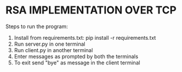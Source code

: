 # RSA IMPLEMENTATION OVER TCP

Steps to run the program:

1. Install from requirements.txt: pip install -r requirements.txt
2. Run server.py in one terminal
3. Run client.py in another terminal
4. Enter messages as prompted by both the terminals
5. To exit send "bye" as message in the client terminal
